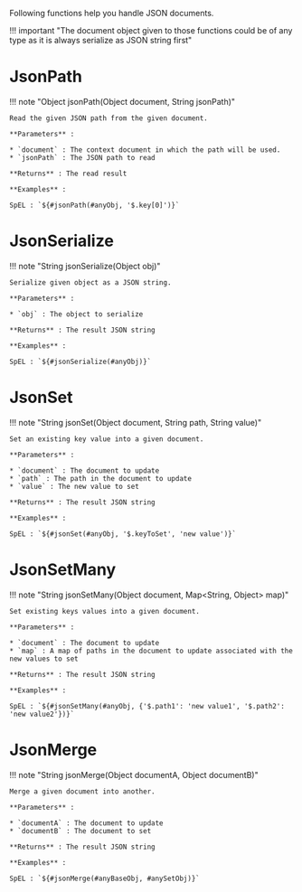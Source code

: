 Following functions help you handle JSON documents.

!!! important "The document object given to those functions could be of any type as it is always serialize as JSON string first"


# JsonPath

!!! note "Object jsonPath(Object document, String jsonPath)"

    Read the given JSON path from the given document.

    **Parameters** :

    * `document` : The context document in which the path will be used.
    * `jsonPath` : The JSON path to read

    **Returns** : The read result

    **Examples** :

    SpEL : `${#jsonPath(#anyObj, '$.key[0]')}`


# JsonSerialize

!!! note "String jsonSerialize(Object obj)"

    Serialize given object as a JSON string.

    **Parameters** :

    * `obj` : The object to serialize

    **Returns** : The result JSON string

    **Examples** :

    SpEL : `${#jsonSerialize(#anyObj)}`


# JsonSet

!!! note "String jsonSet(Object document, String path, String value)"

    Set an existing key value into a given document.

    **Parameters** :

    * `document` : The document to update
    * `path` : The path in the document to update
    * `value` : The new value to set

    **Returns** : The result JSON string

    **Examples** :

    SpEL : `${#jsonSet(#anyObj, '$.keyToSet', 'new value')}`


# JsonSetMany

!!! note "String jsonSetMany(Object document, Map<String, Object> map)"

    Set existing keys values into a given document.

    **Parameters** :

    * `document` : The document to update
    * `map` : A map of paths in the document to update associated with the new values to set

    **Returns** : The result JSON string

    **Examples** :

    SpEL : `${#jsonSetMany(#anyObj, {'$.path1': 'new value1', '$.path2': 'new value2'})}`


# JsonMerge

!!! note "String jsonMerge(Object documentA, Object documentB)"

    Merge a given document into another.

    **Parameters** :

    * `documentA` : The document to update
    * `documentB` : The document to set

    **Returns** : The result JSON string

    **Examples** :

    SpEL : `${#jsonMerge(#anyBaseObj, #anySetObj)}`

